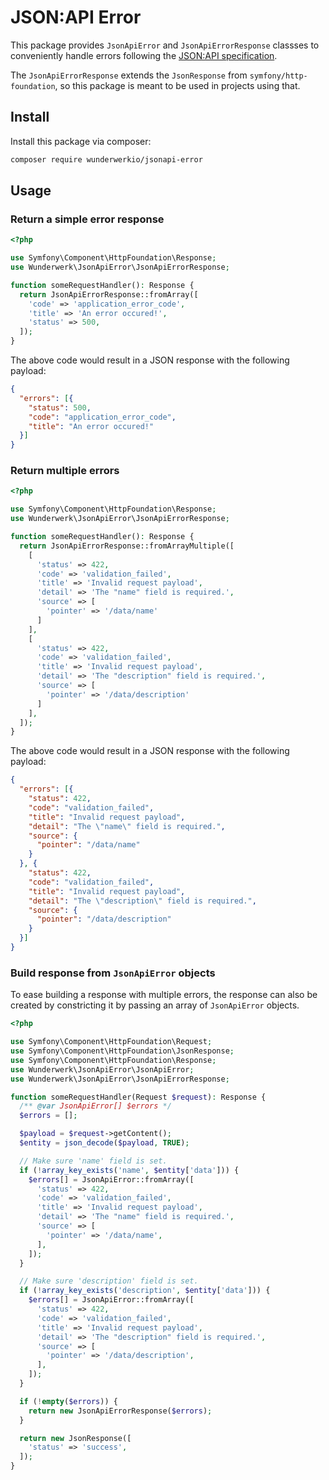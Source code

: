 # JSON:API Error

This package provides `JsonApiError` and `JsonApiErrorResponse` classses to conveniently handle errors following the [JSON:API specification](https://jsonapi.org/format/#errors).

The `JsonApiErrorResponse` extends the `JsonResponse` from `symfony/http-foundation`, so this package is meant to be used in projects using that.

## Install

Install this package via composer:

```bash
composer require wunderwerkio/jsonapi-error
```

## Usage

### Return a simple error response

```php
<?php

use Symfony\Component\HttpFoundation\Response;
use Wunderwerk\JsonApiError\JsonApiErrorResponse;

function someRequestHandler(): Response {
  return JsonApiErrorResponse::fromArray([
    'code' => 'application_error_code',
    'title' => 'An error occured!',
    'status' => 500,
  ]);
}
```

The above code would result in a JSON response with the following payload:

```json
{
  "errors": [{
    "status": 500,
    "code": "application_error_code",
    "title": "An error occured!"
  }]
}
```

### Return multiple errors

```php
<?php

use Symfony\Component\HttpFoundation\Response;
use Wunderwerk\JsonApiError\JsonApiErrorResponse;

function someRequestHandler(): Response {
  return JsonApiErrorResponse::fromArrayMultiple([
    [
      'status' => 422,
      'code' => 'validation_failed',
      'title' => 'Invalid request payload',
      'detail' => 'The "name" field is required.',
      'source' => [
        'pointer' => '/data/name'
      ]
    ],
    [
      'status' => 422,
      'code' => 'validation_failed',
      'title' => 'Invalid request payload',
      'detail' => 'The "description" field is required.',
      'source' => [
        'pointer' => '/data/description'
      ]
    ],
  ]);
}
```

The above code would result in a JSON response with the following payload:

```json
{
  "errors": [{
    "status": 422,
    "code": "validation_failed",
    "title": "Invalid request payload",
    "detail": "The \"name\" field is required.",
    "source": {
      "pointer": "/data/name"
    }
  }, {
    "status": 422,
    "code": "validation_failed",
    "title": "Invalid request payload",
    "detail": "The \"description\" field is required.",
    "source": {
      "pointer": "/data/description"
    }
  }]
}
```

### Build response from `JsonApiError` objects

To ease building a response with multiple errors, the response can also be created by constricting it by
passing an array of `JsonApiError` objects.

```php
<?php

use Symfony\Component\HttpFoundation\Request;
use Symfony\Component\HttpFoundation\JsonResponse;
use Symfony\Component\HttpFoundation\Response;
use Wunderwerk\JsonApiError\JsonApiError;
use Wunderwerk\JsonApiError\JsonApiErrorResponse;

function someRequestHandler(Request $request): Response {
  /** @var JsonApiError[] $errors */
  $errors = [];

  $payload = $request->getContent();
  $entity = json_decode($payload, TRUE);

  // Make sure 'name' field is set.
  if (!array_key_exists('name', $entity['data'])) {
    $errors[] = JsonApiError::fromArray([
      'status' => 422,
      'code' => 'validation_failed',
      'title' => 'Invalid request payload',
      'detail' => 'The "name" field is required.',
      'source' => [
        'pointer' => '/data/name',
      ],
    ]);
  }

  // Make sure 'description' field is set.
  if (!array_key_exists('description', $entity['data'])) {
    $errors[] = JsonApiError::fromArray([
      'status' => 422,
      'code' => 'validation_failed',
      'title' => 'Invalid request payload',
      'detail' => 'The "description" field is required.',
      'source' => [
        'pointer' => '/data/description',
      ],
    ]);
  }

  if (!empty($errors)) {
    return new JsonApiErrorResponse($errors);
  }

  return new JsonResponse([
    'status' => 'success',
  ]);
}
```

